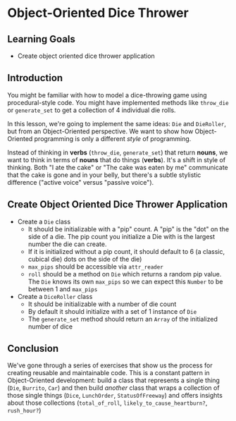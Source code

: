 # Object-Oriented Dice Thrower

## Learning Goals

- Create object oriented dice thrower application

## Introduction

You might be familiar with how to model a dice-throwing game using
procedural-style code. You might have implemented methods like `throw_die` or
`generate_set` to get a collection of 4 individual die rolls.

In this lesson, we're going to implement the same ideas: `Die` and
`DieRoller`, but from an Object-Oriented perspective. We want to show
how Object-Oriented programming is only a different _style_ of programming.

Instead of thinking in **verbs** (`throw_die`, `generate_set`) that
return **nouns**, we want to think in terms of **nouns** that do things
(**verbs**). It's a shift in style of thinking. Both "I
ate the cake" or "The cake was eaten by me" communicate that the cake
is gone and in your belly, but there's a subtle stylistic difference
("active voice" versus "passive voice").

## Create Object Oriented Dice Thrower Application

* Create a `Die` class
  * It should be initializable with a "pip" count. A "pip" is the "dot" on the side of a die. The pip count you initialize a Die with is the largest number the die can create.
  * If it is initialized without a pip count, it should default to 6 (a classic, cubical die)
    dots on the side of the die)
  * `max_pips` should be accessible via `attr_reader`
  * `roll` should be a method on `Die` which returns a random pip value. The `Die` knows its own `max_pips` so we can expect this `Number` to be between 1 and `max_pips`
* Create a `DiceRoller` class
  * It should be initializable with a number of die count 
  * By default it should initialize with a set of 1 instance of `Die`
  * The `generate_set` method should return an `Array` of the initialized number
    of dice

## Conclusion

We've gone through a series of exercises that show us the process for creating
reusable and maintainable code. This is a constant pattern in Object-Oriented
development: build a class that represents a single thing (`Die`, `Burrito`,
`Car`) and then build _another_ class that wraps a collection of those single
things (`Dice`, `LunchOrder`, `StatusOfFreeway`) and offers insights about
those collections (`total_of_roll`, `likely_to_cause_heartburn?`, `rush_hour?`)

[settlers of catan]: https://www.catan.com/
